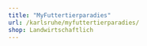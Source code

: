 ```yaml
---
title: "MyFuttertierparadies"
url: /karlsruhe/myfuttertierparadies/
shop: Landwirtschaftlich
---
```

